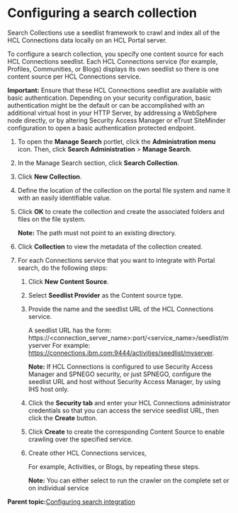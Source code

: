 # Configuring a search collection 

Search Collections use a seedlist framework to crawl and index all of the HCL Connections data locally on an HCL Portal server.

To configure a search collection, you specify one content source for each HCL Connections seedlist. Each HCL Connections service \(for example, Profiles, Communities, or Blogs\) displays its own seedlist so there is one content source per HCL Connections service.

**Important:** Ensure that these HCL Connections seedlist are available with basic authentication. Depending on your security configuration, basic authentication might be the default or can be accomplished with an additional virtual host in your HTTP Server, by addressing a WebSphere node directly, or by altering Security Access Manager or eTrust SiteMinder configuration to open a basic authentication protected endpoint.

1.  To open the **Manage Search** portlet, click the **Administration menu** icon. Then, click **Search Administration** \> **Manage Search**.

2.  In the Manage Search section, click **Search Collection**.

3.  Click **New Collection**.

4.  Define the location of the collection on the portal file system and name it with an easily identifiable value.

5.  Click **OK** to create the collection and create the associated folders and files on the file system.

    **Note:** The path must not point to an existing directory.

6.  Click **Collection** to view the metadata of the collection created.

7.  For each Connections service that you want to integrate with Portal search, do the following steps:

    1.  Click **New Content Source**.

    2.  Select **Seedlist Provider** as the Content source type.

    3.  Provide the name and the seedlist URL of the HCL Connections service.

        A seedlist URL has the form: https://<connection\_server\_name\>:port/<service\_name\>/seedlist/myserver For example: https://connections.ibm.com:9444/activities/seedlist/myserver.

        **Note:** If HCL Connections is configured to use Security Access Manager and SPNEGO security, or just SPNEGO, configure the seedlist URL and host without Security Access Manager, by using IHS host only.

    4.  Click the **Security tab** and enter your HCL Connections administrator credentials so that you can access the service seedlist URL, then click the **Create** button.

    5.  Click **Create** to create the corresponding Content Source to enable crawling over the specified service.

    6.  Create other HCL Connections services,

        For example, Activities, or Blogs, by repeating these steps.

        **Note:** You can either select to run the crawler on the complete set or on individual service


**Parent topic:**[Configuring search integration ](../connect/connections_portlets_search_overview.md)

